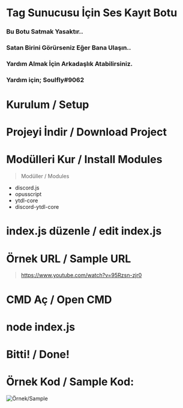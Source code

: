 # Tag Sunucusu İçin Ses Kayıt Botu

### Bu Botu Satmak Yasaktır..
### Satan Birini Görürseniz Eğer Bana Ulaşın..
### Yardım Almak İçin Arkadaşlık Atabilirsiniz.
### Yardım için; Soulfly#9062

# Kurulum / Setup
# Projeyi İndir / Download Project
# Modülleri Kur / Install Modules
> Modüller / Modules
- discord.js
- opusscript
- ytdl-core
- discord-ytdl-core

# index.js düzenle / edit index.js
# Örnek URL / Sample URL
> https://www.youtube.com/watch?v=95Rzsn-zjr0
# CMD Aç / Open CMD
# node index.js
# Bitti! / Done!


# Örnek Kod / Sample Kod:

![Örnek/Sample](https://cdn.discordapp.com/attachments/790292385710997504/808061882911948850/unknown.png)

